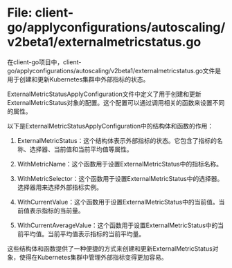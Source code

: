 # File: client-go/applyconfigurations/autoscaling/v2beta1/externalmetricstatus.go

在client-go项目中，client-go/applyconfigurations/autoscaling/v2beta1/externalmetricstatus.go文件是用于创建和更新Kubernetes集群中外部指标的状态。

ExternalMetricStatusApplyConfiguration文件中定义了用于创建和更新ExternalMetricStatus对象的配置。这个配置可以通过调用相关的函数来设置不同的属性。

以下是ExternalMetricStatusApplyConfiguration中的结构体和函数的作用：

1. ExternalMetricStatus：这个结构体表示外部指标的状态。它包含了指标的名称、选择器、当前值和当前平均值等属性。

2. WithMetricName：这个函数用于设置ExternalMetricStatus中的指标名称。

3. WithMetricSelector：这个函数用于设置ExternalMetricStatus中的选择器。选择器用来选择外部指标实例。

4. WithCurrentValue：这个函数用于设置ExternalMetricStatus中的当前值。当前值表示指标的当前量。

5. WithCurrentAverageValue：这个函数用于设置ExternalMetricStatus中的当前平均值。当前平均值表示指标的当前平均量。

这些结构体和函数提供了一种便捷的方式来创建和更新ExternalMetricStatus对象，使得在Kubernetes集群中管理外部指标变得更加容易。

